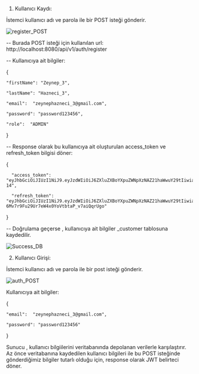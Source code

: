 1) Kullanıcı Kaydı:
   
İstemci kullanıcı adı ve parola ile bir POST isteği gönderir.

![register_POST](https://github.com/zeyhznc/Online-Book-Management-System/assets/68854214/9acbed30-f8e7-4510-84f2-5fffef958f3d)

-- Burada POST isteği için kullanılan url: http://localhost:8080/api/v1/auth/register

-- Kullanıcıya ait bilgiler:

  {
    
    "firstName": "Zeynep_3",
    
    "lastName": "Hazneci_3",
    
    "email":  "zeynephazneci_3@gmail.com",
    
    "password": "password123456",
    
    "role":  "ADMIN"
  }
   
-- Response olarak bu kullanıcıya ait oluşturulan access_token ve refresh_token bilgisi döner:

  {
     
      "access_token": "eyJhbGciOiJIUzI1NiJ9.eyJzdWIiOiJ6ZXluZXBoYXpuZWNpXzNAZ21haWwuY29tIiwiaWF0IjoxNzE1Nzg0MDk3LCJleHAiOjE3MTU4NzA0OTd9.FlcM_4v6DMnH1HhlNKpdg0L_lv9damDmkXpz30S1-14",
     
      "refresh_token": "eyJhbGciOiJIUzI1NiJ9.eyJzdWIiOiJ6ZXluZXBoYXpuZWNpXzNAZ21haWwuY29tIiwiaWF0IjoxNzE1Nzg0MDk3LCJleHAiOjE3MTgzNzYwOTd9.x1O29-6Mv7r9Fu29Ur7eW4x0YoVtbtaP_v7aiQqrUgo"
  }

  -- Doğrulama geçerse , kullanıcıya ait bilgiler _customer tablosuna kaydedilir. 

![Success_DB](https://github.com/zeyhznc/Online-Book-Management-System/assets/68854214/416ddf25-77ce-4d29-a691-e74c9feacfbf)

2) Kullanıcı Girişi:

İstemci kullanıcı adı ve parola ile bir post isteği gönderir.

![auth_POST](https://github.com/zeyhznc/Online-Book-Management-System/assets/68854214/af99eec1-3a80-470a-a30b-f51461c3b0db)

Kullanıcıya ait bilgiler:

  {
   
    "email":  "zeynephazneci_3@gmail.com",
    
    "password": "password123456"
    
  }


Sunucu , kullanıcı bilgiilerini veritabanında depolanan verilerle karşılaştırır. Az önce veritabanına kaydedilen kullanıcı bilgileri ile bu POST isteğinde gönderdiğimiz bilgiler tutarlı olduğu için, response olarak JWT belirteci döner.


